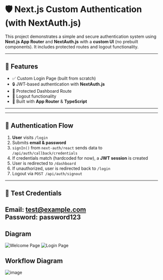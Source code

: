 # 🛡️ Next.js Custom Authentication (with NextAuth.js)

This project demonstrates a simple and secure authentication system using **Next.js App Router** and **NextAuth.js** with a **custom UI** (no prebuilt components). It includes protected routes and logout functionality.

---

## 🚀 Features

- ✅ Custom Login Page (built from scratch)
- 🔒 JWT-based authentication with **NextAuth.js**
- 🔐 Protected Dashboard Route
- 🚪 Logout functionality
- 🔧 Built with **App Router** & **TypeScript**

---


---

## 🔐 Authentication Flow

1. **User** visits `/login`
2. Submits **email & password**
3. `signIn()` from `next-auth/react` sends data to `/api/auth/callback/credentials`
4. If credentials match (hardcoded for now), a **JWT session** is created
5. User is redirected to `/dashboard`
6. If unauthorized, user is redirected back to `/login`
7. Logout via `POST /api/auth/signout`

---

## 🧪 Test Credentials


Email: test@example.com  
Password: password123
---
## Diagram

![Welcome Page]("https://github.com/utkarshsinghlpu/kraftedx/blob/main/Screenshot%202025-04-19%20132249.png")
![Login Page]("https://github.com/utkarshsinghlpu/kraftedx/blob/main/Screenshot%202025-04-19%20132249.png")

## Workflow Diagram
 ![image]("https://github.com/utkarshsinghlpu/kraftedx/blob/main/nextauth.drawio.png")



